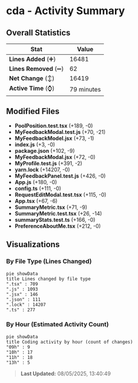 # cda - Activity Summary 

## Overall Statistics

| Stat                   | Value                                                             |
| ---------------------- | ----------------------------------------------------------------- |
| **Lines Added** (➕)   | 16481                                          |
| **Lines Removed** (➖) | 62                                        |
| **Net Change** (↕)    | 16419                |
| **Active Time** (⌚)   | 79 minutes |


## Modified Files
- **PoolPosition.test.tsx** (+189, -0)
- **MyFeedbackModal.test.js** (+70, -21)
- **MyFeedbackModel.jsx** (+73, -1)
- **index.js** (+3, -0)
- **package.json** (+102, -9)
- **MyFeedbackModal.jsx** (+72, -0)
- **MyProfile.test.js** (+391, -2)
- **yarn.lock** (+14207, -0)
- **MyFeedbackPanel.test.js** (+426, -0)
- **App.js** (+180, -0)
- **config.ts** (+111, -0)
- **RequestEditModal.test.tsx** (+115, -0)
- **App.tsx** (+67, -6)
- **SummaryMetric.tsx** (+71, -9)
- **SummaryMetric.test.tsx** (+26, -14)
- **summaryStats.test.ts** (+166, -0)
- **PreferenceAboutMe.tsx** (+212, -0)

## Visualizations

### By File Type (Lines Changed)

```mermaid
pie showData
title Lines changed by file type
".tsx" : 709
".js" : 1093
".jsx" : 146
".json" : 111
".lock" : 14207
".ts" : 277
```

### By Hour (Estimated Activity Count)

```mermaid
pie showData
title Coding activity by hour (count of changes)
"09h" : 9
"10h" : 17
"11h" : 18
"13h" : 5
```


> **Last Updated:** 08/05/2025, 13:40:49